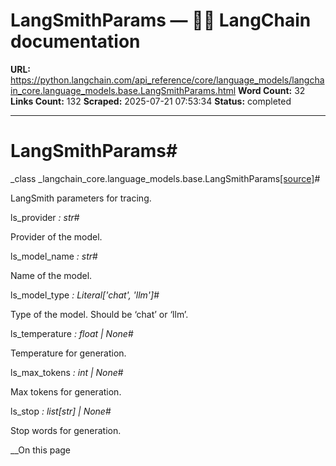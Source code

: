 # LangSmithParams — 🦜🔗 LangChain  documentation

**URL:** https://python.langchain.com/api_reference/core/language_models/langchain_core.language_models.base.LangSmithParams.html
**Word Count:** 32
**Links Count:** 132
**Scraped:** 2025-07-21 07:53:34
**Status:** completed

---

# LangSmithParams\#

_class _langchain\_core.language\_models.base.LangSmithParams[\[source\]](https://python.langchain.com/api_reference/_modules/langchain_core/language_models/base.html#LangSmithParams)\#     

LangSmith parameters for tracing.

ls\_provider _: str_\#     

Provider of the model.

ls\_model\_name _: str_\#     

Name of the model.

ls\_model\_type _: Literal\['chat', 'llm'\]_\#     

Type of the model. Should be ‘chat’ or ‘llm’.

ls\_temperature _: float | None_\#     

Temperature for generation.

ls\_max\_tokens _: int | None_\#     

Max tokens for generation.

ls\_stop _: list\[str\] | None_\#     

Stop words for generation.

__On this page